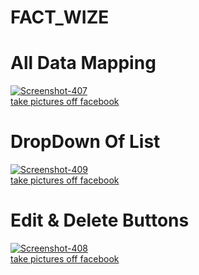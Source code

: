 # FACT_WIZE
<h1>All Data Mapping</h1>
<a href="ht//ibb.co/q1G282x">
  <img src="https://i.ibb.co/dK9HvH7/Screenshot-407.png" alt="Screenshot-407" border="0"></a><br /><a target='_blank' href='com/'>take pictures off facebook</a><br />
<h1>DropDown Of List</h1>
<a href="http"><img src="https://i.ibb.co/wQ61Wh1/Screenshot-409.png" alt="Screenshot-409" border="0"></a><br /><a target='_blank' href='m/'>take pictures off facebook</a><br />
<h1>Edit & Delete Buttons</h1>
<a href="httpsjg"><img src="https://i.ibb.co/3vHZrLB/Screenshot-408.png" alt="Screenshot-408" border="0"></a><br /><a target='_blank' href='h.com/'>take pictures off facebook</a><br />
